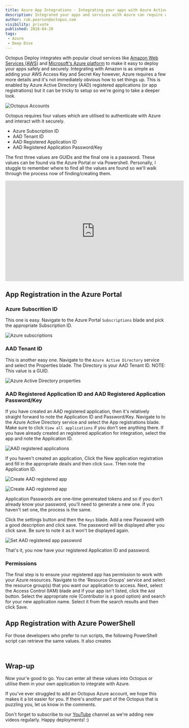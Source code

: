 ```yaml
---
title: Azure App Integrations - Integrating your apps with Azure Active Directory (AAD)
description: Integrated your apps and services with Azure can require working with 
author: rob.pearson@octopus.com
visibility: private
published: 2018-04-20
tags:
 - Azure
 - Deep Dive
---
```


Octopus Deploy integrates with popular cloud services like [Amazon Web Services (AWS)](https://aws.amazon.com/) and [Microsoft's Azure platform](https://azure.microsoft.com/) to make it easy to deploy your apps safely and securely. Integrating with Amazon is as simple as adding your AWS Access Key and Secret Key however, Azure requires a few more details and it's not immediately obvious how to set things up. This is enabled by Azure Active Directory (AAD) registered applications (or app registrations) but it can be tricky to setup so we're going to take a deeper look.

![Octopus Accounts](octopus-accounts.png "width=750")

Octopus requires four values which are utilised to authenticate with Azure and interact with it securely. 

* Azure Subscription ID
* AAD Tenant ID
* AAD Registered Application ID
* AAD Registered Application Password/Key

The first three values are GUIDs and the final one is a password. These values can be found via the Azure Portal or via Powershell. Personally, I stuggle to remember where to find all the values are found so we'll walk through the process now of finding/creating them.

<iframe width="560" height="315" src="https://www.youtube.com/embed/TODO" frameborder="0" allow="autoplay; encrypted-media" allowfullscreen></iframe>

## App Registration in the Azure Portal

### Azure Subscrition ID

This one is easy. Navigate to the Azure Portal `Subscriptions` blade and pick the appropriate Subscription ID.

![Azure subscriptions](azure-subscriptions.png "width=500")

### AAD Tenant ID

This is another easy one. Navigate to the `Azure Active Directory` service and select the Properties blade. The Directory is your AAD Tenant ID. NOTE: This value is a GUID.

![Azure Active Directory properties](azure-ad-properties.png "width=500")

### AAD Registered Application ID and AAD Registered Application Password/Key

If you have created an AAD registered application, then it's relatively straight forward to note the Application ID and Password/Key. Navigate to to the Azure Active Directory service and select the App registrations blade. Make sure to click `View all applications` if you don't see anything there. If you have already created an registered application for integration, select the app and note the Application ID. 

![AAD registered applications](azure-ad-registered-apps.png "width=500")

If you haven't created an application, Click the New application registration and fill in the appropriate deails and then click `Save`. THen note the Application ID. 

![Create AAD registered app](azure-ad-create-registered-app01.png "width=500")

![Create AAD registered app](azure-ad-create-registered-app02.png "width=500")

Application Passwords are one-time genereated tokens and so if you don't already know your password, you'll need to generate a new one. If you haven't set one, the process is the same. 

Click the settings button and then the `Keys` blade. Add a new Password with a good description and click save. The password will be displayed after you click save. Be sure to note it as it won't be displayed again. 

![Set AAD registered app password](azure-ad-registered-app-password.png "width=500")

That's it, you now have your registered Application ID and password.

### Permissions

The final step is to ensure your registered app has permission to work with your Azure resources. Navigate to the 'Resource Groups' service and select the resource group(s) that you want our application to access. Next, select the Access Control (IAM) blade and if your app isn't listed, click the `Add` button. Select the appropriate role (Contributor is a good option) and search for your new application name. Select it from the search results and then click Save.  

## App Registration with Azure PowerShell

For those developers who prefer to run scripts, the following PowerShell script can retrieve the same values. It also creates 

```


```

## Wrap-up

Now your'e good to go. You can enter all these values into Octopus or utilise them in your own application to integrate with Azure.  

If you've ever struggled to add an Octopus Azure account, we hope this makes it a lot easier for you. If there's another part of the Octopus that is puzzling you, let us know in the comments.

Don't forget to subscribe to our [YouTube](https://youtube.com/octopusdeploy) channel as we're adding new videos regularly. Happy deployments! :)

